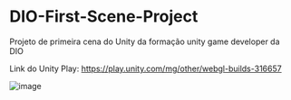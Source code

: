 # DIO-First-Scene-Project
 Projeto de primeira cena do Unity da formação unity game developer da DIO

Link do Unity Play: https://play.unity.com/mg/other/webgl-builds-316657

![image](https://user-images.githubusercontent.com/14918499/221375832-aaff7395-f5f6-4ebd-8423-3e8176a2f576.png)
